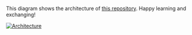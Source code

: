 This diagram shows the architecture of [this repository](https://github.com/Hongbo-Miao/hongbomiao.com). Happy learning and exchanging!

[![Architecture](https://user-images.githubusercontent.com/3375461/209231206-b27e2981-9e1c-4ad0-8d67-e07651900502.svg)](https://github.com/Hongbo-Miao/hongbomiao.com)
